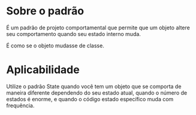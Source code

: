 # Sobre o padrão

É um padrão de projeto comportamental que permite que um objeto altere seu comportamento quando seu estado interno muda. 

É como se o objeto mudasse de classe.

# Aplicabilidade

Utilize o padrão State quando você tem um objeto que se comporta de maneira diferente dependendo do seu estado atual, quando o número de estados é enorme, e quando o código estado específico muda com frequência.